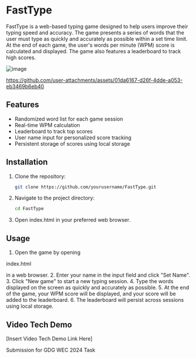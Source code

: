 # FastType

FastType is a web-based typing game designed to help users improve their typing speed and accuracy. The game presents a series of words that the user must type as quickly and accurately as possible within a set time limit. At the end of each game, the user's words per minute (WPM) score is calculated and displayed. The game also features a leaderboard to track high scores.

![image](https://github.com/user-attachments/assets/fe2b5933-d332-4bd8-bfbf-c5b9f6ce9980)


https://github.com/user-attachments/assets/01da6167-d26f-4dde-a053-eb3469b6eb40


## Features

- Randomized word list for each game session
- Real-time WPM calculation
- Leaderboard to track top scores
- User name input for personalized score tracking
- Persistent storage of scores using local storage

## Installation

1. Clone the repository:
   ```sh
   git clone https://github.com/yourusername/FastType.git
   ```
2. Navigate to the project directory:
   ```sh
   cd FastType
   ```
3. Open index.html in your preferred web browser.

## Usage

1. Open the game by opening 

index.html

 in a web browser.
2. Enter your name in the input field and click "Set Name".
3. Click "New game" to start a new typing session.
4. Type the words displayed on the screen as quickly and accurately as possible.
5. At the end of the game, your WPM score will be displayed, and your score will be added to the leaderboard.
6. The leaderboard will persist across sessions using local storage.

## Video Tech Demo

[Insert Video Tech Demo Link Here]


Submission for GDG WEC 2024 Task
